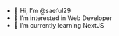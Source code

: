 - 👋 Hi, I’m @saeful29
- 👀 I’m interested in Web Developer
- 🌱 I’m currently learning NextJS

<!---
saeful29/saeful29 is a ✨ special ✨ repository because its `README.md` (this file) appears on your GitHub profile.
You can click the Preview link to take a look at your changes.
--->
